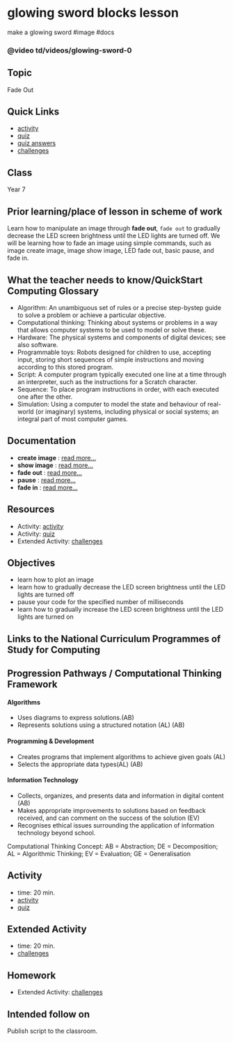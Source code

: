 # glowing sword blocks lesson

make a glowing sword #image #docs

### @video td/videos/glowing-sword-0

## Topic

Fade Out

## Quick Links

* [activity](/microbit/lessons/glowing-sword/activity)
* [quiz](/microbit/lessons/glowing-sword/quiz)
* [quiz answers](/microbit/lessons/glowing-sword/quiz-answers)
* [challenges](/microbit/lessons/glowing-sword/challenges)

## Class

Year 7

## Prior learning/place of lesson in scheme of work

Learn how to manipulate an image through **fade out**, `fade out` to gradually decrease the LED screen brightness until the LED lights are turned off. We will be learning how to fade an image using simple commands, such as image create image, image show image, LED fade out, basic pause, and fade in.

## What the teacher needs to know/QuickStart Computing Glossary

* Algorithm: An unambiguous set of rules or a precise step-bystep guide to solve a problem or achieve a particular objective.
* Computational thinking: Thinking about systems or problems in a way that allows computer systems to be used to model or solve these.
* Hardware: The physical systems and components of digital devices; see also software.
* Programmable toys: Robots designed for children to use, accepting input, storing short sequences of simple instructions and moving according to this stored program.
* Script: A computer program typically executed one line at a time through an interpreter, such as the instructions for a Scratch character.
* Sequence: To place program instructions in order, with each executed one after the other.
* Simulation: Using a computer to model the state and behaviour of real-world (or imaginary) systems, including physical or social systems; an integral part of most computer games.

## Documentation

* **create image** : [read more...](/microbit/reference/images/create-image)
* **show image** : [read more...](/microbit/reference/images/show-image)
* **fade out** : [read more...](/microbit/reference/led/fade-out)
* **pause** : [read more...](/microbit/reference/basic/pause)
* **fade in** : [read more...](/microbit/reference/led/fade-in)

## Resources

* Activity: [activity](/microbit/lessons/glowing-sword/activity)
* Activity: [quiz](/microbit/lessons/glowing-sword/quiz)
* Extended Activity: [challenges](/microbit/lessons/glowing-sword/challenges)

## Objectives

* learn how to plot an image
* learn how to gradually decrease the LED screen brightness until the LED lights are turned off
* pause your code for the specified number of milliseconds
* learn how to gradually increase the LED screen brightness until the LED lights are turned on

## Links to the National Curriculum Programmes of Study for Computing

## Progression Pathways / Computational Thinking Framework

#### Algorithms

* Uses diagrams to express solutions.(AB)
* Represents solutions using a structured notation (AL) (AB)

#### Programming & Development

* Creates programs that implement algorithms to achieve given goals (AL)
* Selects the appropriate data types(AL) (AB)

#### Information Technology

* Collects, organizes, and presents data and information in digital content (AB)
* Makes appropriate improvements to solutions based on feedback received, and can comment on the success of the solution (EV)
* Recognises ethical issues surrounding the application of information technology beyond school.

Computational Thinking Concept: AB = Abstraction; DE = Decomposition; AL = Algorithmic Thinking; EV = Evaluation; GE = Generalisation

## Activity

* time: 20 min.
* [activity](/microbit/lessons/glowing-sword/activity)
* [quiz](/microbit/lessons/lucky-7/quiz)

## Extended Activity

* time: 20 min.
* [challenges](/microbit/lessons/glowing-sword/challenges)

## Homework

* Extended Activity: [challenges](/microbit/lessons/glowing-sword/challenges)

## Intended follow on

Publish script to the classroom.

